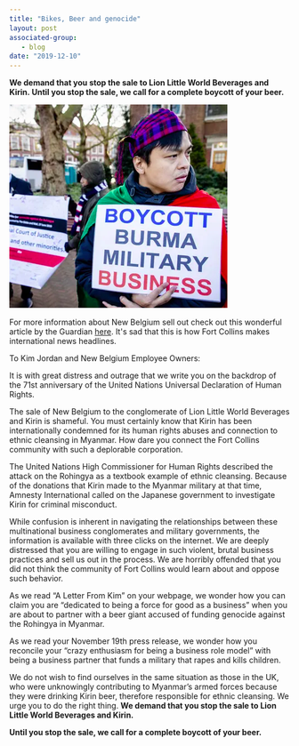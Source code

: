 ```yaml
---
title: "Bikes, Beer and genocide"
layout: post
associated-group:
   - blog
date: "2019-12-10"
---
```


**We demand that you stop the sale to Lion Little World Beverages and Kirin. Until you stop the sale, we call for a complete boycott of your beer.** 

![](/media/Untitled-6.png)

For more information about New Belgium sell out check out this wonderful article by the Guardian [here](https://www.theguardian.com/world/2019/dec/29/australian-craft-beer-brewer-faces-criticism-over-partnership-with-myanmar-military?fbclid=IwAR1f6jfJsQs3ADantpFDpZk2ZB26X4EQcybhj9JM3vw9kNADV1yO7MruXvc). It's sad that this is how Fort Collins makes international news headlines.

To Kim Jordan and New Belgium Employee Owners:  

It is with great distress and outrage that we write you on the backdrop of the 71st anniversary of the United Nations Universal Declaration of Human Rights.   

The sale of New Belgium to the conglomerate of Lion Little World Beverages and Kirin is shameful. You must certainly know that Kirin has been internationally condemned for its human rights abuses and connection to ethnic cleansing in Myanmar. How dare you connect the Fort Collins community with such a deplorable corporation.  

The United Nations High Commissioner for Human Rights described the attack on the Rohingya as a textbook example of ethnic cleansing. Because of the donations that Kirin made to the Myanmar military at that time, Amnesty International called on the Japanese government to investigate Kirin for criminal misconduct.  

While confusion is inherent in navigating the relationships between these multinational business conglomerates and military governments, the information is available with three clicks on the internet. We are deeply distressed that you are willing to engage in such violent, brutal business practices and sell us out in the process. We are horribly offended that you did not think the community of Fort Collins would learn about and oppose such behavior.  

As we read “A Letter From Kim” on your webpage, we wonder how you can claim you are “dedicated to being a force for good as a business” when you are about to partner with a beer giant accused of funding genocide against the Rohingya in Myanmar.  

As we read your November 19th press release, we wonder how you reconcile your “crazy enthusiasm for being a business role model” with being a business partner that funds a military that rapes and kills children.  

We do not wish to find ourselves in the same situation as those in the UK, who were unknowingly contributing to Myanmar’s armed forces because they were drinking Kirin beer, therefore responsible for ethnic cleansing. We urge you to do the right thing. **We demand that you stop the sale to Lion Little World Beverages and Kirin.**   

**Until you stop the sale, we call for a complete boycott of your beer.**
